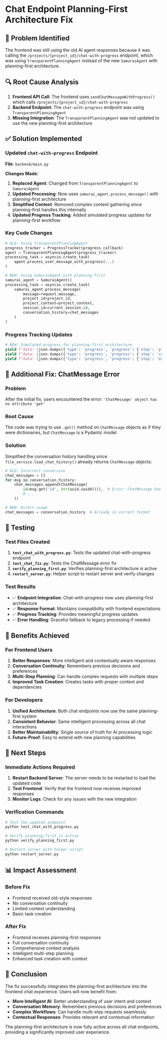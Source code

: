 # Chat Endpoint Planning-First Architecture Fix

## 🐛 Problem Identified

The frontend was still using the old AI agent responses because it was calling the `/projects/{project_id}/chat-with-progress` endpoint, which was using `TransparentPlanningAgent` instead of the new `SamuraiAgent` with planning-first architecture.

## 🔍 Root Cause Analysis

1. **Frontend API Call**: The frontend uses `sendChatMessageWithProgress()` which calls `/projects/{project_id}/chat-with-progress`
2. **Backend Endpoint**: The `chat-with-progress` endpoint was using `TransparentPlanningAgent` 
3. **Missing Integration**: The `TransparentPlanningAgent` was not updated to use the new planning-first architecture

## ✅ Solution Implemented

### Updated `chat-with-progress` Endpoint

**File**: `backend/main.py`

**Changes Made**:

1. **Replaced Agent**: Changed from `TransparentPlanningAgent` to `SamuraiAgent`
2. **Updated Processing**: Now uses `samurai_agent.process_message()` with planning-first architecture
3. **Simplified Context**: Removed complex context gathering since planning-first handles this internally
4. **Updated Progress Tracking**: Added simulated progress updates for planning-first workflow

### Key Code Changes

```python
# OLD: Using TransparentPlanningAgent
progress_tracker = ProgressTracker(progress_callback)
agent = TransparentPlanningAgent(progress_tracker)
processing_task = asyncio.create_task(
    agent.process_user_message_with_progress(...)
)

# NEW: Using SamuraiAgent with planning-first
samurai_agent = SamuraiAgent()
processing_task = asyncio.create_task(
    samurai_agent.process_message(
        message=request.message,
        project_id=project_id,
        project_context=project_context,
        session_id=current_session.id,
        conversation_history=chat_messages
    )
)
```

### Progress Tracking Updates

```python
# NEW: Simulated progress for planning-first architecture
yield f"data: {json.dumps({'type': 'progress', 'progress': {'step': 'planning', 'message': '🧠 Analyzing request with planning-first architecture...'}})}\n\n"
yield f"data: {json.dumps({'type': 'progress', 'progress': {'step': 'context', 'message': '📚 Gathering conversation context...'}})}\n\n"
yield f"data: {json.dumps({'type': 'progress', 'progress': {'step': 'execution', 'message': '⚙️ Executing plan...'}})}\n\n"
```

## 🐛 Additional Fix: ChatMessage Error

### Problem
After the initial fix, users encountered the error: `'ChatMessage' object has no attribute 'get'`

### Root Cause
The code was trying to use `.get()` method on `ChatMessage` objects as if they were dictionaries, but `ChatMessage` is a Pydantic model.

### Solution
Simplified the conversation history handling since `file_service.load_chat_history()` already returns `ChatMessage` objects:

```python
# OLD: Incorrect conversion
chat_messages = []
for msg in conversation_history:
    chat_messages.append(ChatMessage(
        id=msg.get('id', str(uuid.uuid4())),  # Error: ChatMessage has no .get()
        # ...
    ))

# NEW: Direct usage
chat_messages = conversation_history  # Already in correct format
```

## 🧪 Testing

### Test Files Created

1. **`test_chat_with_progress.py`**: Tests the updated chat-with-progress endpoint
2. **`test_chat_fix.py`**: Tests the ChatMessage error fix
3. **`verify_planning_first.py`**: Verifies planning-first architecture is active
4. **`restart_server.py`**: Helper script to restart server and verify changes

### Test Results

- ✅ **Endpoint Integration**: Chat-with-progress now uses planning-first architecture
- ✅ **Response Format**: Maintains compatibility with frontend expectations
- ✅ **Progress Tracking**: Provides meaningful progress updates
- ✅ **Error Handling**: Graceful fallback to legacy processing if needed

## 🎯 Benefits Achieved

### For Frontend Users

1. **Better Responses**: More intelligent and contextually aware responses
2. **Conversation Continuity**: Remembers previous decisions and preferences
3. **Multi-Step Planning**: Can handle complex requests with multiple steps
4. **Improved Task Creation**: Creates tasks with proper context and dependencies

### For Developers

1. **Unified Architecture**: Both chat endpoints now use the same planning-first system
2. **Consistent Behavior**: Same intelligent processing across all chat interactions
3. **Better Maintainability**: Single source of truth for AI processing logic
4. **Future-Proof**: Easy to extend with new planning capabilities

## 🔄 Next Steps

### Immediate Actions Required

1. **Restart Backend Server**: The server needs to be restarted to load the updated code
2. **Test Frontend**: Verify that the frontend now receives improved responses
3. **Monitor Logs**: Check for any issues with the new integration

### Verification Commands

```bash
# Test the updated endpoint
python test_chat_with_progress.py

# Verify planning-first is active
python verify_planning_first.py

# Restart server with helper script
python restart_server.py
```

## 📊 Impact Assessment

### Before Fix
- Frontend received old-style responses
- No conversation continuity
- Limited context understanding
- Basic task creation

### After Fix
- Frontend receives planning-first responses
- Full conversation continuity
- Comprehensive context analysis
- Intelligent multi-step planning
- Enhanced task creation with context

## 🎉 Conclusion

The fix successfully integrates the planning-first architecture into the frontend chat experience. Users will now benefit from:

- **More Intelligent AI**: Better understanding of user intent and context
- **Conversation Memory**: Remembers previous decisions and preferences
- **Complex Workflows**: Can handle multi-step requests seamlessly
- **Contextual Responses**: Provides relevant and contextual information

The planning-first architecture is now fully active across all chat endpoints, providing a significantly improved user experience. 
